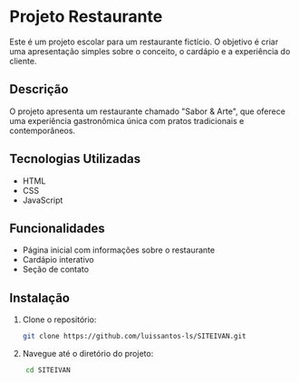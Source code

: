 # Projeto Restaurante

Este é um projeto escolar para um restaurante fictício. O objetivo é criar uma apresentação simples sobre o conceito, o cardápio e a experiência do cliente.

## Descrição

O projeto apresenta um restaurante chamado "Sabor & Arte", que oferece uma experiência gastronômica única com pratos tradicionais e contemporâneos.

## Tecnologias Utilizadas

- HTML
- CSS
- JavaScript

## Funcionalidades

- Página inicial com informações sobre o restaurante
- Cardápio interativo
- Seção de contato

## Instalação

1. Clone o repositório:
   ```bash
   git clone https://github.com/luissantos-ls/SITEIVAN.git

2. Navegue até o diretório do projeto:
```bash
    cd SITEIVAN


